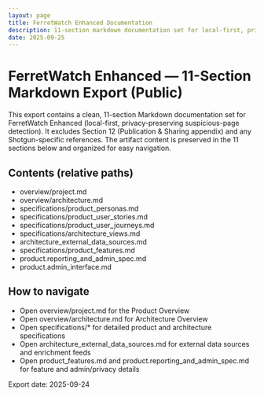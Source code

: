 ```yaml
---
layout: page
title: FerretWatch Enhanced Documentation
description: 11-section markdown documentation set for local-first, privacy-preserving suspicious-page detection
date: 2025-09-25
---
```

# FerretWatch Enhanced — 11-Section Markdown Export (Public)

This export contains a clean, 11-section Markdown documentation set for FerretWatch Enhanced (local-first, privacy-preserving suspicious-page detection). It excludes Section 12 (Publication & Sharing appendix) and any Shotgun-specific references. The artifact content is preserved in the 11 sections below and organized for easy navigation.

## Contents (relative paths)
- overview/project.md
- overview/architecture.md
- specifications/product_personas.md
- specifications/product_user_stories.md
- specifications/product_user_journeys.md
- specifications/architecture_views.md
- architecture_external_data_sources.md
- specifications/product_features.md
- product.reporting_and_admin_spec.md
- product.admin_interface.md

## How to navigate
- Open overview/project.md for the Product Overview
- Open overview/architecture.md for Architecture Overview
- Open specifications/* for detailed product and architecture specifications
- Open architecture_external_data_sources.md for external data sources and enrichment feeds
- Open product_features.md and product.reporting_and_admin_spec.md for feature and admin/privacy details

Export date: 2025-09-24